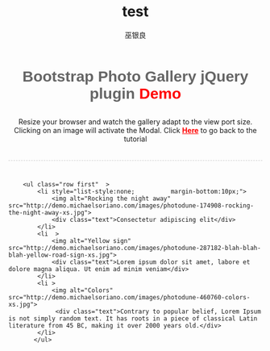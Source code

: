 ﻿---
layout: post
title: test
author: 巫银良
tags: [ SAS, 书籍 ]
excerpt: test pic
category:
- 资讯 
 
comments: true 
--- 
  <div class="container" style="width:100%">
        <div class="row" style="text-align:center; border-bottom:1px dashed #ccc;  padding:0 0 20px 0; margin-bottom:40px;">
            <h3 style="font-family:'Bree Serif', arial; font-weight:bold; font-size:30px;">
                <a style="text-decoration:none; color:#666;" href="http://michaelsoriano.com/create-a-responsive-photo-gallery-with-bootstrap-framework/">Bootstrap Photo Gallery jQuery plugin <span style="color:red;">Demo</span></a>
            </h3>
            <p>Resize your browser and watch the gallery adapt to the view port size. Clicking on an image will activate the Modal. Click <strong><a style="color:red" href="http://michaelsoriano.com/create-a-responsive-photo-gallery-with-bootstrap-framework/">Here</a></strong> to go back to the tutorial</p>
        </div>

        <ul class="row first"  >
            <li style="list-style:none;          margin-bottom:10px;">
                <img alt="Rocking the night away"  src="http://demo.michaelsoriano.com/images/photodune-174908-rocking-the-night-away-xs.jpg">
                <div class="text">Consectetur adipiscing elit</div>
            </li>
            <li  >
                <img alt="Yellow sign"  src="http://demo.michaelsoriano.com/images/photodune-287182-blah-blah-blah-yellow-road-sign-xs.jpg">
                <div class="text">Lorem ipsum dolor sit amet, labore et dolore magna aliqua. Ut enim ad minim veniam</div>
            </li>
            <li >
                <img alt="Colors"  src="http://demo.michaelsoriano.com/images/photodune-460760-colors-xs.jpg">
                 <div class="text">Contrary to popular belief, Lorem Ipsum is not simply random text. It has roots in a piece of classical Latin literature from 45 BC, making it over 2000 years old.</div>
            </li>
           </ul> 
</div>

 